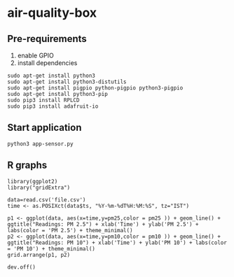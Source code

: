 # air-quality-box

## Pre-requirements
1. enable GPIO
2. install dependencies

```
sudo apt-get install python3
sudo apt-get install python3-distutils
sudo apt-get install pigpio python-pigpio python3-pigpio
sudo apt-get install python3-pip
sudo pip3 install RPLCD
sudo pip3 install adafruit-io
```

## Start application

```
python3 app-sensor.py 
```

## R graphs

```
library(ggplot2)
library("gridExtra")

data=read.csv('file.csv')
time <- as.POSIXct(data$ts, "%Y-%m-%dT%H:%M:%S", tz="IST")

p1 <- ggplot(data, aes(x=time,y=pm25,color = pm25 )) + geom_line() + ggtitle("Readings: PM 2.5") + xlab('Time') + ylab('PM 2.5') + labs(color = 'PM 2.5') + theme_minimal()
p2 <- ggplot(data, aes(x=time,y=pm10,color = pm10 )) + geom_line() + ggtitle("Readings: PM 10") + xlab('Time') + ylab('PM 10') + labs(color = 'PM 10') + theme_minimal()
grid.arrange(p1, p2)

dev.off()
```
